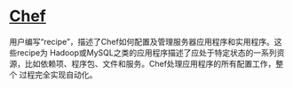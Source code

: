 # [Chef](https://www.chef.io/solutions/devops/)

用户编写“recipe”，描述了Chef如何配置及管理服务器应用程序和实用程序。这些recipe为 Hadoop或MySQL之类的应用程序描述了应处于特定状态的一系列资源，比如依赖项、程序包、文件和服务。Chef处理应用程序的所有配置工作，整个 过程完全实现自动化。
